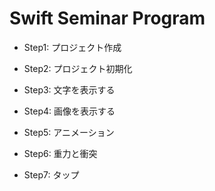 # Swift Seminar Program

- Step1: プロジェクト作成

- Step2: プロジェクト初期化

- Step3: 文字を表示する

- Step4: 画像を表示する

- Step5: アニメーション

- Step6: 重力と衝突

- Step7: タップ